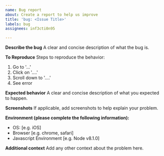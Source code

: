 ```yaml
---
name: Bug report
about: Create a report to help us improve
title: 'bug: <Issue Title>'
labels: bug
assignees: inf3cti0n95

---
```


**Describe the bug**
A clear and concise description of what the bug is.

**To Reproduce**
Steps to reproduce the behavior:
1. Go to '...'
2. Click on '....'
3. Scroll down to '....'
4. See error

**Expected behavior**
A clear and concise description of what you expected to happen.

**Screenshots**
If applicable, add screenshots to help explain your problem.

**Environment (please complete the following information):**
 - OS: [e.g. iOS]
 - Browser [e.g. chrome, safari]
 - Javascript Environment [e.g. Node v8.1.0]

**Additional context**
Add any other context about the problem here.
